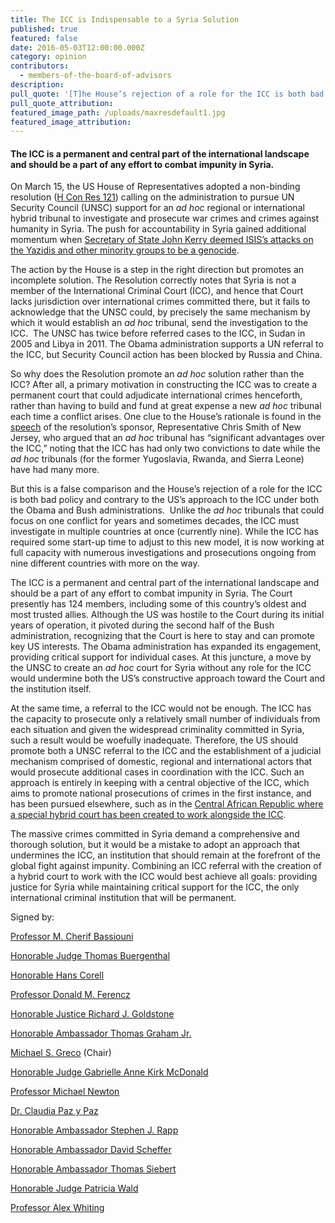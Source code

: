 ```yaml
---
title: The ICC is Indispensable to a Syria Solution
published: true
featured: false
date: 2016-05-03T12:00:00.000Z
category: opinion
contributors:
  - members-of-the-board-of-advisors
description:
pull_quote: '[T]he House’s rejection of a role for the ICC is both bad policy and contrary to the US’s approach to the ICC under both the Obama and Bush administrations.'
pull_quote_attribution:
featured_image_path: /uploads/maxresdefault1.jpg
featured_image_attribution:
---
```



#### The ICC is a permanent and central part of the international landscape and should be a part of any effort to combat impunity in Syria.

On March 15, the US House of Representatives adopted a non-binding resolution ([H Con Res 121](https://www.congress.gov/bill/114th-congress/house-concurrent-resolution/121/text)) calling on the administration to pursue UN Security Council (UNSC) support for an *ad hoc* regional or international hybrid tribunal to investigate and prosecute war crimes and crimes against humanity in Syria. The push for accountability in Syria gained additional momentum when [Secretary of State John Kerry deemed ISIS’s attacks on the Yazidis and other minority groups to be a genocide](http://www.cnn.com/2016/03/17/politics/us-iraq-syria-genocide/index.html).

The action by the House is a step in the right direction but promotes an incomplete solution. The Resolution correctly notes that Syria is not a member of the International Criminal Court (ICC), and hence that Court lacks jurisdiction over international crimes committed there, but it fails to acknowledge that the UNSC could, by precisely the same mechanism by which it would establish an *ad hoc* tribunal, send the investigation to the ICC.  The UNSC has twice before referred cases to the ICC, in Sudan in 2005 and Libya in 2011. The Obama administration supports a UN referral to the ICC, but Security Council action has been blocked by Russia and China.

So why does the Resolution promote an *ad hoc* solution rather than the ICC? After all, a primary motivation in constructing the ICC was to create a permanent court that could adjudicate international crimes henceforth, rather than having to build and fund at great expense a new *ad hoc* tribunal each time a conflict arises. One clue to the House’s rationale is found in the [speech](http://chrissmith.house.gov/news/documentsingle.aspx?DocumentID=398771) of the resolution’s sponsor, Representative Chris Smith of New Jersey, who argued that an *ad hoc* tribunal has “significant advantages over the ICC,” noting that the ICC has had only two convictions to date while the *ad hoc* tribunals (for the former Yugoslavia, Rwanda, and Sierra Leone) have had many more.

But this is a false comparison and the House’s rejection of a role for the ICC is both bad policy and contrary to the US’s approach to the ICC under both the Obama and Bush administrations.  Unlike the *ad hoc* tribunals that could focus on one conflict for years and sometimes decades, the ICC must investigate in multiple countries at once (currently nine). While the ICC has required some start-up time to adjust to this new model, it is now working at full capacity with numerous investigations and prosecutions ongoing from nine different countries with more on the way.

The ICC is a permanent and central part of the international landscape and should be a part of any effort to combat impunity in Syria. The Court presently has 124 members, including some of this country’s oldest and most trusted allies. Although the US was hostile to the Court during its initial years of operation, it pivoted during the second half of the Bush administration, recognizing that the Court is here to stay and can promote key US interests. The Obama administration has expanded its engagement, providing critical support for individual cases. At this juncture, a move by the UNSC to create an *ad hoc* court for Syria without any role for the ICC would undermine both the US’s constructive approach toward the Court and the institution itself.

At the same time, a referral to the ICC would not be enough. The ICC has the capacity to prosecute only a relatively small number of individuals from each situation and given the widespread criminality committed in Syria, such a result would be woefully inadequate. Therefore, the US should promote both a UNSC referral to the ICC and the establishment of a judicial mechanism comprised of domestic, regional and international actors that would prosecute additional cases in coordination with the ICC. Such an approach is entirely in keeping with a central objective of the ICC, which aims to promote national prosecutions of crimes in the first instance, and has been pursued elsewhere, such as in the [Central African Republic where a special hybrid court has been created to work alongside the ICC](http://law.wustl.edu/harris/lexlata/?p=801).

The massive crimes committed in Syria demand a comprehensive and thorough solution, but it would be a mistake to adopt an approach that undermines the ICC, an institution that should remain at the forefront of the global fight against impunity. Combining an ICC referral with the creation of a hybrid court to work with the ICC would best achieve all goals: providing justice for Syria while maintaining critical support for the ICC, the only international criminal institution that will be permanent.

Signed by:

[Professor M. Cherif Bassiouni](https://www.aba-icc.org/board-of-advisors/prof-mcherif-bassiouni/)

[Honorable Judge Thomas Buergenthal](https://www.aba-icc.org/board-of-advisors/hon-thomas-buergenthal/)

[Honorable Hans Corell](https://www.aba-icc.org/board-of-advisors/hon-hans-corell/)

[Professor Donald M. Ferencz](https://www.aba-icc.org/board-of-advisors/prof-donald-m-ferencz/)

[Honorable Justice Richard J. Goldstone](https://www.aba-icc.org/board-of-advisors/hon-richard-j-goldstone/)

[Honorable Ambassador Thomas Graham Jr.](https://www.aba-icc.org/board-of-advisors/hon-thomas-graham-jr/)

[Michael S. Greco](https://www.aba-icc.org/board-of-advisors/michael-s-greco/) (Chair)

[Honorable Judge Gabrielle Anne Kirk McDonald](https://www.aba-icc.org/board-of-advisors/hon-gabrielle-anne-kirk-mcdonald/)

[Professor Michael Newton](https://www.aba-icc.org/board-of-advisors/prof-michael-newton/)

[Dr. Claudia Paz y Paz](https://www.aba-icc.org/board-of-advisors/dr-claudia-paz-y-paz/)

[Honorable Ambassador Stephen J. Rapp](https://www.aba-icc.org/board-of-advisors/hon-stephen-j-rapp/)

[Honorable Ambassador David Scheffer](https://www.aba-icc.org/board-of-advisors/hon-david-scheffer/)

[Honorable Ambassador Thomas Siebert](https://www.aba-icc.org/board-of-advisors/hon-thomas-siebert/)

[Honorable Judge Patricia Wald](https://www.aba-icc.org/board-of-advisors/hon-patricia-wald/)

[Professor Alex Whiting](https://www.aba-icc.org/board-of-advisors/alex-whiting/)